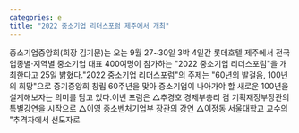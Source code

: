 ```yaml
---
categories: e
title: "2022 중소기업 리더스포럼 제주에서 개최"
---
```

중소기업중앙회(회장 김기문)는 오는 9월 27~30일 3박 4일간 롯데호텔 제주에서 전국 업종별·지역별 중소기업 대표 400여명이 참가하는 "2022 중소기업 리더스포럼"을 개최한다고 25일 밝혔다."2022 중소기업 리더스포럼"의 주제는 "60년의 발걸음, 100년의 희망"으로 중기중앙회 창립 60주년을 맞아 중소기업이 나아가야 할 새로운 100년을 설계해보자는 의미를 담고 있다.이번 포럼은 △추경호 경제부총리 겸 기획재정부장관의 특별강연을 시작으로 △이영 중소벤처기업부 장관의 강연 △이정동 서울대학교 교수의 "추격자에서 선도자로